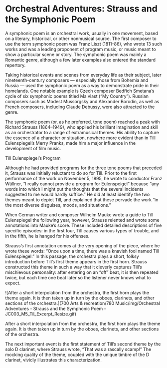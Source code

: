 # Orchestral Adventures: Strauss and the Symphonic Poem

A symphonic poem is an orchestral work, usually in one movement, based on a literary, historical, or other nonmusical source. The first composer to use the term symphonic poem was Franz Liszt (1811–86), who wrote 13 such works and was a leading proponent of program music, or music meant to show a particular scene or story. The symphonic poem was mainly a Romantic genre, although a few later examples also entered the standard repertory.

Taking historical events and scenes from everyday life as their subject, later nineteenth-century composers — especially those from Bohemia and Russia — used the symphonic poem as a way to demonstrate pride in their homelands. One notable example is Czech composer Bedřich Smetana’s cycle of six symphonic poems titled Ma vlast (“My Country”). Russian composers such as Modest Mussorgsky and Alexander Borodin, as well as French composers, including Claude Debussy, were also attracted to the genre.

The symphonic poem (or, as he preferred, tone poem) reached a peak with Richard Strauss (1864–1949), who applied his brilliant imagination and skill as an orchestrator to a range of extramusical themes. His ability to capture the essence of a character or situation, nowhere more evident than in Till Eulenspiegel’s Merry Pranks, made him a major influence in the development of film music.

Till Eulenspiegel’s Program

Although he had provided programs for the three tone poems that preceded it, Strauss was initially reluctant to do so for Till. Prior to the first performance of the work on November 5, 1895, he wrote to conductor Franz Wüllner, “I really cannot provide a program for Eulenspeigel” because “any words into which I might put the thoughts that the several incidents suggested to me would hardly suffice.” He did at least identify the two themes meant to depict Till, and explained that these pervade the work “in the most diverse disguises, moods, and situations.”

When German writer and composer Wilhelm Mauke wrote a guide to Till Eulenspiegel the following year, however, Strauss relented and wrote some annotations into Mauke’s score. These included detailed descriptions of five specific episodes: in the first four, Till causes various types of trouble, and in the fifth, he is hanged for his offenses.

Strauss’s first annotation comes at the very opening of the piece, where he wrote these words: “Once upon a time, there was a knavish fool named Till Eulenspiegel.” In this passage, the orchestra plays a short, folksy introduction before Till’s first theme appears in the first horn. Strauss constructed this theme in such a way that it cleverly captures Till’s mischievous personality: after entering on an “off” beat, it is then repeated twice, but each time one beat later so the listener never knows what to expect.

![After a short interpolation from the orchestra, the first horn plays the theme again. It is then taken up in turn by the oboes, clarinets, and other sections of the orchestra.](700 Arts & recreation/780 Music/img/Orchestral Adventures - Strauss and the Symphonic Poem - JC003_M5_Til_Excerpt_Resize.gif)

After a short interpolation from the orchestra, the first horn plays the theme again. It is then taken up in turn by the oboes, clarinets, and other sections of the orchestra.

The next important event is the first statement of Till’s second theme by the solo D clarinet, where Strauss wrote, “That was a rascally scamp!” The mocking quality of the theme, coupled with the unique timbre of the D clarinet, vividly illustrates this characterization.
